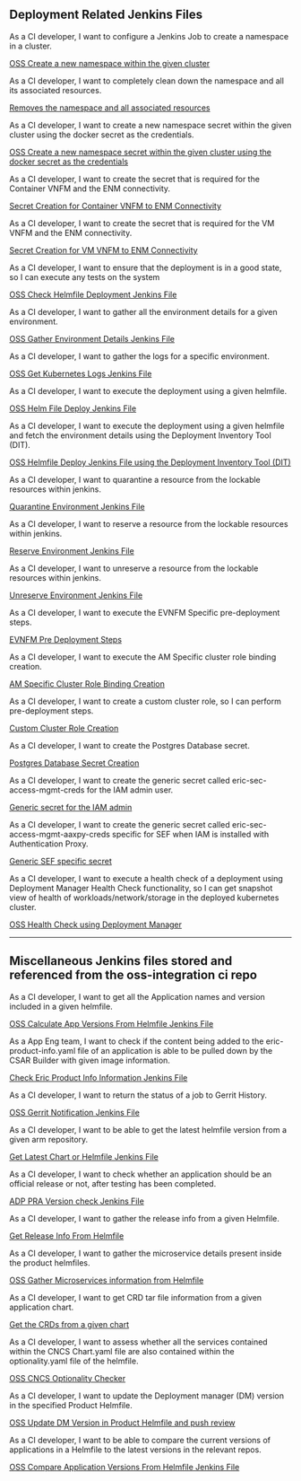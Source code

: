 ## Deployment Related Jenkins Files
As a CI developer, I want to configure a Jenkins Job to create a namespace in a cluster.

[OSS Create a new namespace within the given cluster](https://gerrit-gamma.gic.ericsson.se/plugins/gitiles/OSS/com.ericsson.oss.aeonic/oss-integration-ci/+/refs/heads/master/docs/files/Create_Namespace.md)

As a CI developer, I want to completely clean down the namespace and all its associated resources.

[Removes the namespace and all associated resources](https://gerrit-gamma.gic.ericsson.se/plugins/gitiles/OSS/com.ericsson.oss.aeonic/oss-integration-ci/+/refs/heads/master/docs/files/Purge.md)

As a CI developer, I want to create a new namespace secret within the given cluster using the docker secret as the credentials.

[OSS Create a new namespace secret within the given cluster using the docker secret as the credentials](https://gerrit-gamma.gic.ericsson.se/plugins/gitiles/OSS/com.ericsson.oss.aeonic/oss-integration-ci/+/refs/heads/master/docs/files/Create_Namespace_Secret.md)

As a CI developer, I want to create the secret that is required for the Container VNFM and the ENM connectivity.

[Secret Creation for Container VNFM to ENM Connectivity](https://gerrit-gamma.gic.ericsson.se/plugins/gitiles/OSS/com.ericsson.oss.aeonic/oss-integration-ci/+/refs/heads/master/docs/files/ENM_Container_VNFM_Connectivity.md)

As a CI developer, I want to create the secret that is required for the VM VNFM and the ENM connectivity.

[Secret Creation for VM VNFM to ENM Connectivity](https://gerrit-gamma.gic.ericsson.se/plugins/gitiles/OSS/com.ericsson.oss.aeonic/oss-integration-ci/+/refs/heads/master/docs/files/ENM_VM_VNFM_Connectivity.md)

As a CI developer, I want to ensure that the deployment is in a good state, so I can execute any tests on the system

[OSS Check Helmfile Deployment Jenkins File](https://gerrit-gamma.gic.ericsson.se/plugins/gitiles/OSS/com.ericsson.oss.aeonic/oss-integration-ci/+/refs/heads/master/docs/files/Check_Helmfile_Deployment.md)

As a CI developer, I want to gather all the environment details for a given environment.

[OSS Gather Environment Details Jenkins File](https://gerrit-gamma.gic.ericsson.se/plugins/gitiles/OSS/com.ericsson.oss.aeonic/oss-integration-ci/+/refs/heads/master/docs/files/Gather_Environment_Details.md)

As a CI developer, I want to gather the logs for a specific environment.

[OSS Get Kubernetes Logs Jenkins File](https://gerrit-gamma.gic.ericsson.se/plugins/gitiles/OSS/com.ericsson.oss.aeonic/oss-integration-ci/+/refs/heads/master/docs/files/Get_Kubernetes_Logs.md)

As a CI developer, I want to execute the deployment using a given helmfile.

[OSS Helm File Deploy Jenkins File](https://gerrit-gamma.gic.ericsson.se/plugins/gitiles/OSS/com.ericsson.oss.aeonic/oss-integration-ci/+/refs/heads/master/docs/files/Helmfile_Deploy.md)

As a CI developer, I want to execute the deployment using a given helmfile and fetch the environment details using the Deployment Inventory Tool (DIT).

[OSS Helmfile Deploy Jenkins File using the Deployment Inventory Tool (DIT)](https://gerrit-gamma.gic.ericsson.se/plugins/gitiles/OSS/com.ericsson.oss.aeonic/oss-integration-ci/+/refs/heads/master/docs/files/Helmfile_Deploy_Using_DIT.md)

As a CI developer, I want to quarantine a resource from the lockable resources within jenkins.

[Quarantine Environment Jenkins File](https://gerrit-gamma.gic.ericsson.se/plugins/gitiles/OSS/com.ericsson.oss.aeonic/oss-integration-ci/+/refs/heads/master/docs/files/Quarantine_Resource.md)

As a CI developer, I want to reserve a resource from the lockable resources within jenkins.

[Reserve Environment Jenkins File](https://gerrit-gamma.gic.ericsson.se/plugins/gitiles/OSS/com.ericsson.oss.aeonic/oss-integration-ci/+/refs/heads/master/docs/files/Reserve_Resource.md)

As a CI developer, I want to unreserve a resource from the lockable resources within jenkins.

[Unreserve Environment Jenkins File](https://gerrit-gamma.gic.ericsson.se/plugins/gitiles/OSS/com.ericsson.oss.aeonic/oss-integration-ci/+/refs/heads/master/docs/files/Unreserve_Resource.md)

As a CI developer, I want to execute the EVNFM Specific pre-deployment steps.

[EVNFM Pre Deployment Steps](https://gerrit-gamma.gic.ericsson.se/plugins/gitiles/OSS/com.ericsson.oss.aeonic/oss-integration-ci/+/refs/heads/master/docs/files/EVNFM_Pre-Deployment.md)

As a CI developer, I want to execute the AM Specific cluster role binding creation.

[AM Specific Cluster Role Binding Creation](https://gerrit-gamma.gic.ericsson.se/plugins/gitiles/OSS/com.ericsson.oss.aeonic/oss-integration-ci/+/refs/heads/master/docs/files/AM-Specific_Role_Binding.md)

As a CI developer, I want to create a custom cluster role, so I can perform pre-deployment steps.

[Custom Cluster Role Creation](https://gerrit-gamma.gic.ericsson.se/plugins/gitiles/OSS/com.ericsson.oss.aeonic/oss-integration-ci/+/refs/heads/master/docs/files/Custom_Cluster_Role.md)

As a CI developer, I want to create the Postgres Database secret.

[Postgres Database Secret Creation](https://gerrit-gamma.gic.ericsson.se/plugins/gitiles/OSS/com.ericsson.oss.aeonic/oss-integration-ci/+/refs/heads/master/docs/files/Database-PG_secret.md)

As a CI developer, I want to create the generic secret called eric-sec-access-mgmt-creds for the IAM admin user.

[Generic secret for the IAM admin](https://gerrit-gamma.gic.ericsson.se/plugins/gitiles/OSS/com.ericsson.oss.aeonic/oss-integration-ci/+/refs/heads/master/docs/files/Eric-Sec-Access-Mgmt-Creds_Secret.md)

 As a CI developer, I want to create the generic secret called eric-sec-access-mgmt-aaxpy-creds specific for SEF when IAM is installed with Authentication Proxy.

[Generic SEF specific secret](https://gerrit-gamma.gic.ericsson.se/plugins/gitiles/OSS/com.ericsson.oss.aeonic/oss-integration-ci/+/refs/heads/master/docs/files/Eric-Sec-Access-Mgmt-Aapxy-Creds_Secret.md)

As a CI developer, I want to execute a health check of a deployment using Deployment Manager Health Check functionality, so I can get snapshot view of health of workloads/network/storage in the deployed kubernetes cluster.

[OSS Health Check using Deployment Manager](https://gerrit-gamma.gic.ericsson.se/plugins/gitiles/OSS/com.ericsson.oss.aeonic/oss-integration-ci/+/refs/heads/master/docs/files/Health_Check_Using_Deployment_Manager.md)

----

## Miscellaneous Jenkins files stored and referenced from the oss-integration ci repo

As a CI developer, I want to get all the Application names and version included in a given helmfile.

[OSS Calculate App Versions From Helmfile Jenkins File](https://gerrit-gamma.gic.ericsson.se/plugins/gitiles/OSS/com.ericsson.oss.aeonic/oss-integration-ci/+/refs/heads/master/docs/files/Calculate_App_Versions_From_Helmfile.md)

As a App Eng team, I want to check if the content being added to the eric-product-info.yaml file of an application is able to be pulled down by the CSAR Builder with given image information.

[Check Eric Product Info Information Jenkins File](https://gerrit-gamma.gic.ericsson.se/plugins/gitiles/OSS/com.ericsson.oss.aeonic/oss-integration-ci/+/refs/heads/master/docs/files/Check_Eric_Product_Info_Information.md)

As a CI developer, I want to return the status of a job to Gerrit History.

[OSS Gerrit Notification Jenkins File](https://gerrit-gamma.gic.ericsson.se/plugins/gitiles/OSS/com.ericsson.oss.aeonic/oss-integration-ci/+/refs/heads/master/docs/files/Gerrit_Notification.md)

As a CI developer, I want to be able to get the latest helmfile version from a given arm repository.

[Get Latest Chart or Helmfile Jenkins File](https://gerrit-gamma.gic.ericsson.se/plugins/gitiles/OSS/com.ericsson.oss.aeonic/oss-integration-ci/+/refs/heads/master/docs/files/Get_Latest_Chart_Or_Helmfile.md)

As a CI developer, I want to check whether an application should be an official release or not, after testing has been completed.

[ADP PRA Version check Jenkins File](https://gerrit-gamma.gic.ericsson.se/plugins/gitiles/OSS/com.ericsson.oss.aeonic/oss-integration-ci/+/refs/heads/master/docs/files/Check_App_For_Official_Delivery.md)

As a CI developer, I want to gather the release info from a given Helmfile.

[Get Release Info From Helmfile](https://gerrit-gamma.gic.ericsson.se/plugins/gitiles/OSS/com.ericsson.oss.aeonic/oss-integration-ci/+/refs/heads/master/docs/files/Get_Release_Info_From_Helmfile.md)

As a CI developer, I want to gather the microservice details present inside the product helmfiles.

[OSS Gather Microservices information from Helmfile](https://gerrit-gamma.gic.ericsson.se/plugins/gitiles/OSS/com.ericsson.oss.aeonic/oss-integration-ci/+/refs/heads/master/docs/files/Get_Microservice_Info_From_Helmfile.md)

As a CI developer, I want to get CRD tar file information from a given application chart.

[Get the CRDs from a given chart](https://gerrit-gamma.gic.ericsson.se/plugins/gitiles/OSS/com.ericsson.oss.aeonic/oss-integration-ci/+/refs/heads/master/docs/files/Check_For_CRDs.md)

 As a CI developer, I want to assess whether all the services contained within the CNCS Chart.yaml file are also contained within the optionality.yaml file of the helmfile.

[OSS CNCS Optionality Checker](https://gerrit-gamma.gic.ericsson.se/plugins/gitiles/OSS/com.ericsson.oss.aeonic/oss-integration-ci/+/refs/heads/master/docs/files/CNCS_Optionality_Checker.md)

As a CI developer, I want to update the Deployment manager (DM) version in the specified Product Helmfile.

[OSS Update DM Version in Product Helmfile and push review](https://gerrit-gamma.gic.ericsson.se/plugins/gitiles/OSS/com.ericsson.oss.aeonic/oss-integration-ci/+/refs/heads/master/docs/files/Update_DM_Version_In_Product_Helmfile.md)

As a CI developer, I want to be able to compare the current versions of applications in a Helmfile to the latest versions in the relevant repos.

[OSS Compare Application Versions From Helmfile Jenkins File](https://gerrit-gamma.gic.ericsson.se/plugins/gitiles/OSS/com.ericsson.oss.aeonic/oss-integration-ci/+/refs/heads/master/docs/files/Compare_Latest_Versions_In_Helmfile.md)


